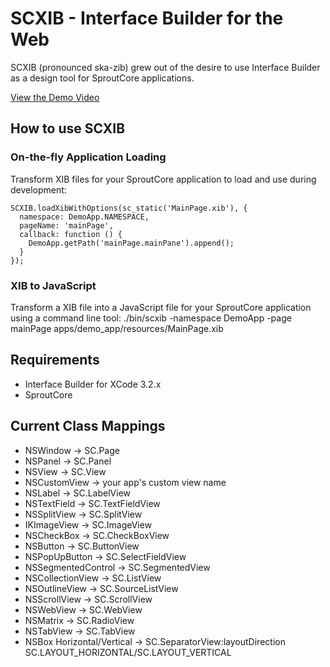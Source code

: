 SCXIB - Interface Builder for the Web
=====================================

SCXIB (pronounced ska-zib) grew out of the desire to use Interface Builder
as a design tool for SproutCore applications.

[View the Demo Video]

## How to use SCXIB

### On-the-fly Application Loading

Transform XIB files for your SproutCore application to load and use during development:

    SCXIB.loadXibWithOptions(sc_static('MainPage.xib'), {
      namespace: DemoApp.NAMESPACE,
      pageName: 'mainPage',
      callback: function () {
        DemoApp.getPath('mainPage.mainPane').append();
      }
    });

### XIB to JavaScript

Transform a XIB file into a JavaScript file for your SproutCore application
using a command line tool:
    ./bin/scxib -namespace DemoApp -page mainPage apps/demo_app/resources/MainPage.xib

## Requirements

  - Interface Builder for XCode 3.2.x
  - SproutCore

## Current Class Mappings

  - NSWindow -> SC.Page
  - NSPanel -> SC.Panel
  - NSView -> SC.View
  - NSCustomView -> your app's custom view name
  - NSLabel -> SC.LabelView
  - NSTextField -> SC.TextFieldView
  - NSSplitView -> SC.SplitView
  - IKImageView -> SC.ImageView
  - NSCheckBox -> SC.CheckBoxView
  - NSButton -> SC.ButtonView
  - NSPopUpButton -> SC.SelectFieldView
  - NSSegmentedControl -> SC.SegmentedView
  - NSCollectionView -> SC.ListView
  - NSOutlineView -> SC.SourceListView
  - NSScrollView -> SC.ScrollView
  - NSWebView -> SC.WebView
  - NSMatrix -> SC.RadioView
  - NSTabView -> SC.TabView
  - NSBox Horizontal/Vertical -> SC.SeparatorView:layoutDirection SC.LAYOUT\_HORIZONTAL/SC.LAYOUT\_VERTICAL

[View the Demo Video]: http://www.vimeo.com/15064851
